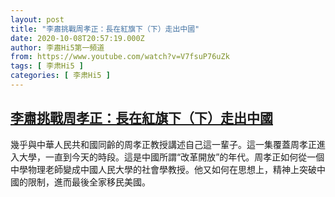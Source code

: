 ```yaml
---
layout: post
title: "李肅挑戰周孝正：長在紅旗下（下）走出中國"
date: 2020-10-08T20:57:19.000Z
author: 李肅Hi5第一頻道
from: https://www.youtube.com/watch?v=V7fsuP76uZk
tags: [ 李肃Hi5 ]
categories: [ 李肃Hi5 ]
---
```

<!--1602190639000-->
[李肅挑戰周孝正：長在紅旗下（下）走出中國](https://www.youtube.com/watch?v=V7fsuP76uZk)
------

<div>
幾乎與中華人民共和國同齡的周孝正教授講述自己這一輩子。這一集覆蓋周孝正進入大學，一直到今天的時段。這是中國所謂“改革開放”的年代。周孝正如何從一個中學物理老師變成中國人民大學的社會學教授。他又如何在思想上，精神上突破中國的限制，進而最後全家移民美國。
</div>
